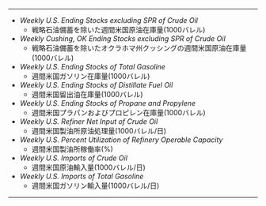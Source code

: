 ***
- *Weekly U.S. Ending Stocks excluding SPR of Crude Oil*
  - 戦略石油備蓄を除いた週間米国原油在庫量(1000バレル)
- *Weekly Cushing, OK Ending Stocks excluding SPR of Crude Oil*
  - 戦略石油備蓄を除いたオクラホマ州クッシングの週間米国原油在庫量(1000バレル)
- *Weekly U.S. Ending Stocks of Total Gasoline*
  - 週間米国ガソリン在庫量(1000バレル)
- *Weekly U.S. Ending Stocks of Distillate Fuel Oil*
  - 週間米国留出油在庫量(1000バレル)
- *Weekly U.S. Ending Stocks of Propane and Propylene*
  - 週間米国プラパンおよびプロピレン在庫量(1000バレル)
- *Weekly U.S. Refiner Net Input of Crude Oil*
  - 週間米国製油所原油処理量(1000バレル/日)
- *Weekly U.S. Percent Utilization of Refinery Operable Capacity*
  - 週間米国製油所稼働率(%)
- *Weekly U.S. Imports of Crude Oil*
  - 週間米国原油輸入量(1000バレル/日)
- *Weekly U.S. Imports of Total Gasoline*
  - 週間米国ガソリン輸入量(1000バレル/日)
***